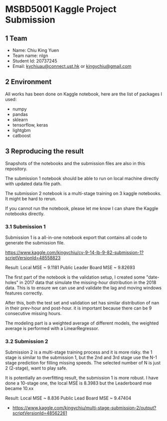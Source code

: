 # MSBD5001 Kaggle Project Submission

## 1 Team

- Name: Chiu King Yuen
- Team name: nlgn
- Student Id: 20737245
- Email: kychiuau@connect.ust.hk or kingychiu@gmail.com

## 2 Environment

All works has been done on Kaggle notebook, here are the list of packages I used:

- numpy
- pandas
- sklearn
- tensorflow, keras
- lightgbm
- catboost

## 3 Reproducing the result

Snapshots of the notebooks and the submission files are also in this repository.

The submission 1 notebook should be able to run on local machine directly with updated data file path.

The submission 2 notebook is a multi-stage training on 3 kaggle notebooks. It might be hard to rerun.

If you cannot run the notebook, please let me know I can share the Kaggle notebooks directly.

### 3.1 Submission 1

Submission 1 is a all-in-one notebook export that contains all code to generate the submission file.

https://www.kaggle.com/kingychiu/cv-9-14-lb-9-82-submission-1?scriptVersionId=48558823

Result: Local MSE ~ 9.1181 Public Leader Board MSE ~ 9.82693

The first part of the notebook is the validation setup, I created some "date-holes" in 2017 data that simulate the missing-hour distribution in the 2018 data. This is to ensure we can use and validate the lag and moving windows features correctly.

After this, both the test set and validation set has similar distribution of nan in their prev-hour and post-hour. it is important because there can be 9 consecutive missing hours.

The modeling part is a weighted average of different models, the weighted average is performed with a LinearRegressor.

### 3.2 Submission 2

Submission 2 is a multi-stage training process and it is more risky. the 1 stage is similar to the submission 1, but the 2nd and 3rd stage use the N-1 stage prediction for filling missing speeds. The selected number of N is just 2 (2-stage), want to play safe.

It is potentially an overfitting result, the submission 1 is more robust. I have done a 10-stage one, the local MSE is 8.3983 but the Leaderboard mse became 10.xx

Result: Local MSE ~ 8.836 Public Lead Board MSE ~ 9.47404

- https://www.kaggle.com/kingychiu/multi-stage-submission-2/output?scriptVersionId=48562261
